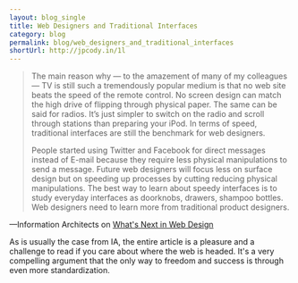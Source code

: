```yaml
---
layout: blog_single
title: Web Designers and Traditional Interfaces
category: blog
permalink: blog/web_designers_and_traditional_interfaces
shortUrl: http://jpcody.in/1l
---
```

<blockquote>
    <p>The main reason why — to the amazement of many of my colleagues — TV is still such a tremendously popular medium is that no web site beats the speed of the remote control. No screen design can match the high drive of flipping through physical paper. The same can be said for radios. It’s just simpler to switch on the radio and scroll through stations than preparing your iPod. In terms of speed, traditional interfaces are still the benchmark for web designers.</p>
    <p>People started using Twitter and Facebook for direct messages instead of E-mail because they require less physical manipulations to send a message. Future web designers will focus less on surface design but on speeding up processes by cutting reducing physical manipulations. The best way to learn about speedy interfaces is to study everyday interfaces as doorknobs, drawers, shampoo bottles. Web designers need to learn more from traditional product designers.</p>
</blockquote>
<p class="quote_caption">&mdash;Information Architects on <a href="http://informationarchitects.jp/whats-next-in-web-design/">What's Next in Web Design</a></p>
<p>As is usually the case from IA, the entire article is a pleasure and a challenge to read if you care about where the web is headed. It's a very compelling argument that the only way to freedom and success is through even more standardization.</p>